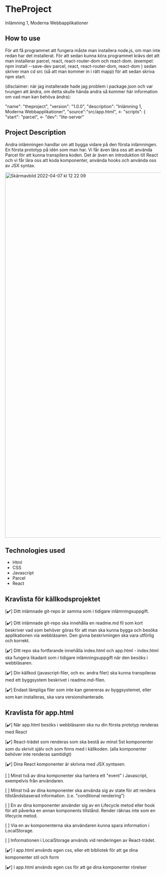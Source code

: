 # TheProject
Inlämning 1, Moderna Webbapplikationer

## How to use
För att få programmet att fungera måste man installera node.js, om man inte redan har det installerat. För att sedan kunna köra programmet krävs det att man installerar parcel, react, react-router-dom och react-dom. 
(exempel:  npm install --save-dev parcel, react, react-router-dom, react-dom ) 
sedan skriver man cd src (så att man kommer in i rätt mapp) för att sedan skriva npm start.

(disclaimer: när jag installerade hade jag problem i package.json och var tvungen att ändra, om detta skulle hända andra så kommer här information om vad man kan behöva ändra):

  "name": "theproject",
  "version": "1.0.0",
  "description": "Inlämning 1, Moderna Webbapplikationer",
  "source":"src/app.html",  <-
  "scripts": {
    "start": "parcel", <-
    "dev": "lite-server"

## Project Description
Andra inlämningen handlar om att bygga vidare på den första inlämningen. En första prototyp på idén som man har. Vi får även lära oss att använda Parcel för att kunna transpilera koden. Det är även en introduktion till React och vi får lära oss att koda komponenter, använda hooks och använda oss av JSX syntax.

<img width="1180" alt="Skärmavbild 2022-04-07 kl  12 22 09" src="https://user-images.githubusercontent.com/89778044/162179946-ea6c33f8-676f-4832-8952-f513bb68bebb.png">

## Technologies used
- Html
- CSS
- Javascript
- Parcel
- React

## Kravlista för källkodsprojektet

[:heavy_check_mark:] Ditt inlämnade git-repo är samma som i tidigare inlämningsuppgift.

[:heavy_check_mark:] Ditt inlämnade git-repo ska innehålla en readme.md fil som kort beskriver vad som behöver göras för att man ska kunna bygga och besöka applikationen via webbläsaren. Den givna beskrivningen ska vara utförlig och korrekt.

[:heavy_check_mark:] Ditt repo ska fortfarande innehålla index.html och app.html - index.html ska fungera likadant som i tidigare inlämningsuppgift när den besöks i webbläsaren.

[:heavy_check_mark:] Din källkod (javascript-filer, och ev. andra filer) ska kunna transpileras med ett byggsystem beskrivet i readme.md-filen.

[:heavy_check_mark:] Endast lämpliga filer som inte kan genereras av byggsystemet, eller som kan installeras, ska vara versionshanterade.

## Kravlista för app.html

[:heavy_check_mark:] När app.html besöks i webbläsaren ska nu din första prototyp renderas med React

[:heavy_check_mark:] React-trädet som renderas som ska bestå av minst 5st komponenter som du skrivit själv och som finns med i källkoden. (alla komponenter behöver inte renderas samtidigt)

[:heavy_check_mark:] Dina React komponenter är skrivna med JSX syntaxen. 

[ ] Minst två av dina komponenter ska hantera ett "event" i Javascript, exempelvis från användaren.

[ ] Minst två av dina komponenter ska använda sig av state för att rendera tillståndsbaserad information. (i.e. "conditional rendering")

[ ] En av dina komponenter använder sig av en Lifecycle metod eller hook för att påverka en annan komponents tillstånd. Render räknas inte som en lifecycle metod.

[ ] Via en av komponenterna ska användaren kunna spara information i LocalStorage.

[ ] Informationen i LocalStorage används vid renderingen av React-trädet.

[:heavy_check_mark:] I app.html används egen css, eller ett bibliotek för att ge dina komponenter stil och form
	
[:heavy_check_mark:] I app.html används egen css för att ge dina komponenter rörelser

